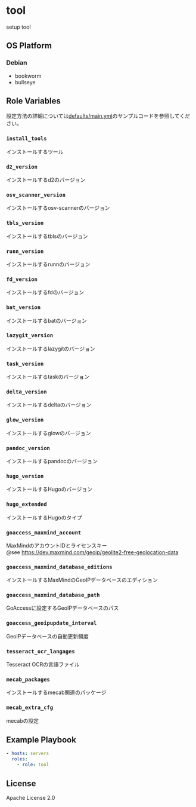tool
=================

setup tool

OS Platform
-----------------

### Debian

- bookworm
- bullseye

Role Variables
--------------

設定方法の詳細については[defaults/main.yml](defaults/main.yml)のサンプルコードを参照してください。

### `install_tools`

インストールするツール

### `d2_version`

インストールするd2のバージョン

### `osv_scanner_version`

インストールするosv-scannerのバージョン

### `tbls_version`

インストールするtblsのバージョン

### `runn_version`

インストールするrunnのバージョン

### `fd_version`

インストールするfdのバージョン

### `bat_version`

インストールするbatのバージョン

### `lazygit_version`

インストールするlazygitのバージョン

### `task_version`

インストールするtaskのバージョン

### `delta_version`

インストールするdeltaのバージョン

### `glow_version`

インストールするglowのバージョン

### `pandoc_version`

インストールするpandocのバージョン

### `hugo_version`

インストールするHugoのバージョン

### `hugo_extended`

インストールするHugoのタイプ

### `goaccess_maxmind_account`

MaxMindのアカウントIDとライセンスキー  
@see https://dev.maxmind.com/geoip/geolite2-free-geolocation-data

### `goaccess_maxmind_database_editions`

インストールするMaxMindのGeoIPデータベースのエディション

### `goaccess_maxmind_database_path`

GoAccessに設定するGeoIPデータベースのパス

### `goaccess_geoipupdate_interval`

GeoIPデータベースの自動更新頻度

### `tesseract_ocr_langages`

Tesseract OCRの言語ファイル

### `mecab_packages`

インストールするmecab関連のパッケージ

### `mecab_extra_cfg`

mecabの設定

Example Playbook
--------------

```yaml
- hosts: servers
  roles:
    - role: tool
```

License
--------------

Apache License 2.0
